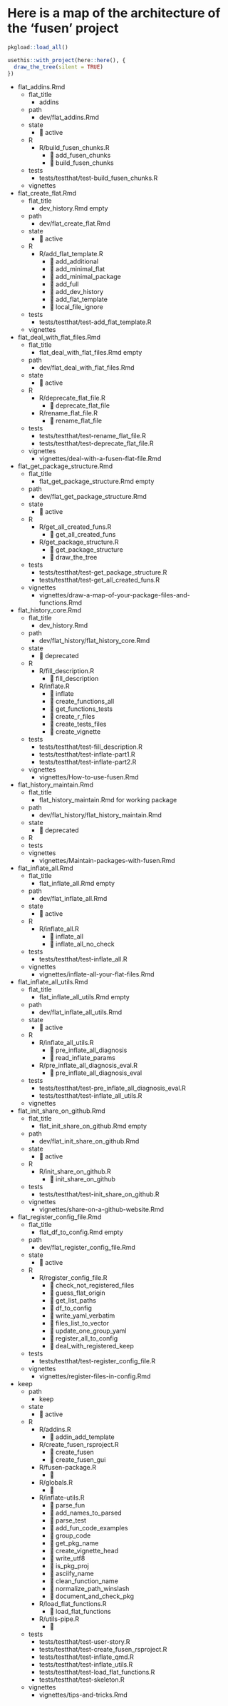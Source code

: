 
# Here is a map of the architecture of the ‘fusen’ project

``` r
pkgload::load_all()

usethis::with_project(here::here(), {
  draw_the_tree(silent = TRUE)
})
```

  - flat\_addins.Rmd
      - flat\_title
          - addins
      - path
          - dev/flat\_addins.Rmd
      - state
          - 🍏 active
      - R
          - R/build\_fusen\_chunks.R
              - 👀 add\_fusen\_chunks
              - 🙈 build\_fusen\_chunks
      - tests
          - tests/testthat/test-build\_fusen\_chunks.R
      - vignettes
  - flat\_create\_flat.Rmd
      - flat\_title
          - dev\_history.Rmd empty
      - path
          - dev/flat\_create\_flat.Rmd
      - state
          - 🍏 active
      - R
          - R/add\_flat\_template.R
              - 👀 add\_additional
              - 👀 add\_minimal\_flat
              - 👀 add\_minimal\_package
              - 👀 add\_full
              - 👀 add\_dev\_history
              - 👀 add\_flat\_template
              - 🙈 local\_file\_ignore
      - tests
          - tests/testthat/test-add\_flat\_template.R
      - vignettes
  - flat\_deal\_with\_flat\_files.Rmd
      - flat\_title
          - flat\_deal\_with\_flat\_files.Rmd empty
      - path
          - dev/flat\_deal\_with\_flat\_files.Rmd
      - state
          - 🍏 active
      - R
          - R/deprecate\_flat\_file.R
              - 👀 deprecate\_flat\_file
          - R/rename\_flat\_file.R
              - 👀 rename\_flat\_file
      - tests
          - tests/testthat/test-rename\_flat\_file.R
          - tests/testthat/test-deprecate\_flat\_file.R
      - vignettes
          - vignettes/deal-with-a-fusen-flat-file.Rmd
  - flat\_get\_package\_structure.Rmd
      - flat\_title
          - flat\_get\_package\_structure.Rmd empty
      - path
          - dev/flat\_get\_package\_structure.Rmd
      - state
          - 🍏 active
      - R
          - R/get\_all\_created\_funs.R
              - 👀 get\_all\_created\_funs
          - R/get\_package\_structure.R
              - 👀 get\_package\_structure
              - 👀 draw\_the\_tree
      - tests
          - tests/testthat/test-get\_package\_structure.R
          - tests/testthat/test-get\_all\_created\_funs.R
      - vignettes
          - vignettes/draw-a-map-of-your-package-files-and-functions.Rmd
  - flat\_history\_core.Rmd
      - flat\_title
          - dev\_history.Rmd
      - path
          - dev/flat\_history/flat\_history\_core.Rmd
      - state
          - 🛑 deprecated
      - R
          - R/fill\_description.R
              - 👀 fill\_description
          - R/inflate.R
              - 👀 inflate
              - 🙈 create\_functions\_all
              - 🙈 get\_functions\_tests
              - 🙈 create\_r\_files
              - 🙈 create\_tests\_files
              - 🙈 create\_vignette
      - tests
          - tests/testthat/test-fill\_description.R
          - tests/testthat/test-inflate-part1.R
          - tests/testthat/test-inflate-part2.R
      - vignettes
          - vignettes/How-to-use-fusen.Rmd
  - flat\_history\_maintain.Rmd
      - flat\_title
          - flat\_history\_maintain.Rmd for working package
      - path
          - dev/flat\_history/flat\_history\_maintain.Rmd
      - state
          - 🛑 deprecated
      - R
      - tests
      - vignettes
          - vignettes/Maintain-packages-with-fusen.Rmd
  - flat\_inflate\_all.Rmd
      - flat\_title
          - flat\_inflate\_all.Rmd empty
      - path
          - dev/flat\_inflate\_all.Rmd
      - state
          - 🍏 active
      - R
          - R/inflate\_all.R
              - 👀 inflate\_all
              - 👀 inflate\_all\_no\_check
      - tests
          - tests/testthat/test-inflate\_all.R
      - vignettes
          - vignettes/inflate-all-your-flat-files.Rmd
  - flat\_inflate\_all\_utils.Rmd
      - flat\_title
          - flat\_inflate\_all\_utils.Rmd empty
      - path
          - dev/flat\_inflate\_all\_utils.Rmd
      - state
          - 🍏 active
      - R
          - R/inflate\_all\_utils.R
              - 🙈 pre\_inflate\_all\_diagnosis
              - 🙈 read\_inflate\_params
          - R/pre\_inflate\_all\_diagnosis\_eval.R
              - 🙈 pre\_inflate\_all\_diagnosis\_eval
      - tests
          - tests/testthat/test-pre\_inflate\_all\_diagnosis\_eval.R
          - tests/testthat/test-inflate\_all\_utils.R
      - vignettes
  - flat\_init\_share\_on\_github.Rmd
      - flat\_title
          - flat\_init\_share\_on\_github.Rmd empty
      - path
          - dev/flat\_init\_share\_on\_github.Rmd
      - state
          - 🍏 active
      - R
          - R/init\_share\_on\_github.R
              - 👀 init\_share\_on\_github
      - tests
          - tests/testthat/test-init\_share\_on\_github.R
      - vignettes
          - vignettes/share-on-a-github-website.Rmd
  - flat\_register\_config\_file.Rmd
      - flat\_title
          - flat\_df\_to\_config.Rmd empty
      - path
          - dev/flat\_register\_config\_file.Rmd
      - state
          - 🍏 active
      - R
          - R/register\_config\_file.R
              - 👀 check\_not\_registered\_files
              - 🙈 guess\_flat\_origin
              - 🙈 get\_list\_paths
              - 🙈 df\_to\_config
              - 🙈 write\_yaml\_verbatim
              - 🙈 files\_list\_to\_vector
              - 🙈 update\_one\_group\_yaml
              - 👀 register\_all\_to\_config
              - 🙈 deal\_with\_registered\_keep
      - tests
          - tests/testthat/test-register\_config\_file.R
      - vignettes
          - vignettes/register-files-in-config.Rmd
  - keep
      - path
          - keep
      - state
          - 🍏 active
      - R
          - R/addins.R
              - 🙈 addin\_add\_template
          - R/create\_fusen\_rsproject.R
              - 👀 create\_fusen
              - 🙈 create\_fusen\_gui
          - R/fusen-package.R
              - 🙈
          - R/globals.R
              - 🙈
          - R/inflate-utils.R
              - 🙈 parse\_fun
              - 🙈 add\_names\_to\_parsed
              - 🙈 parse\_test
              - 🙈 add\_fun\_code\_examples
              - 🙈 group\_code
              - 🙈 get\_pkg\_name
              - 🙈 create\_vignette\_head
              - 🙈 write\_utf8
              - 🙈 is\_pkg\_proj
              - 🙈 asciify\_name
              - 🙈 clean\_function\_name
              - 🙈 normalize\_path\_winslash
              - 🙈 document\_and\_check\_pkg
          - R/load\_flat\_functions.R
              - 👀 load\_flat\_functions
          - R/utils-pipe.R
              - 🙈
      - tests
          - tests/testthat/test-user-story.R
          - tests/testthat/test-create\_fusen\_rsproject.R
          - tests/testthat/test-inflate\_qmd.R
          - tests/testthat/test-inflate\_utils.R
          - tests/testthat/test-load\_flat\_functions.R
          - tests/testthat/test-skeleton.R
      - vignettes
          - vignettes/tips-and-tricks.Rmd
